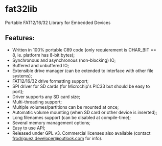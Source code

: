 fat32lib
========

Portable FAT12/16/32 Library for Embedded Devices

Features:
---------

- Written in 100% portable C89 code (only requierement is CHAR_BIT == 8, ie. platform has 8-bit bytes);
- Synchronous and asynchronous (non-blocking) IO;
- Buffered and unbuffered IO;
- Extensible drive manager (can be extended to interface with other file systems);
- FAT12/16/32 drive formatting support;
- SPI driver for SD cards (for Microchip's PIC33 but should be easy to port);
- Driver supports any SD card size;
- Multi-threading support;
- Multiple volumes/partitions can be mounted at once;
- Automatic volume mounting (when SD card or other device is inserted);
- Long filenames support (can be disabled at compile-time);
- Several memory management options;
- Easy to use API;
- Released under GPL v3. Commercial licenses also available (contact frodriguez.developer@outlook.com for info).
